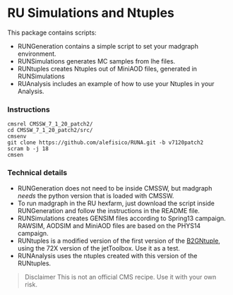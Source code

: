 # RU Simulations and Ntuples  

This package contains scripts:

* RUNGeneration contains a simple script to set your madgraph environment. 
* RUNSimulations generates MC samples from lhe files.
* RUNtuples creates Ntuples out of MiniAOD files, generated in RUNSimulations
* RUAnalysis includes an example of how to use your Ntuples in your Analysis.


### Instructions
```
cmsrel CMSSW_7_1_20_patch2/
cd CMSSW_7_1_20_patch2/src/
cmsenv
git clone https://github.com/alefisico/RUNA.git -b v7120patch2
scram b -j 18
cmsen
```

### Technical details

* RUNGeneration does not need to be inside CMSSW, but madgraph *needs* the python version that is loaded with CMSSW. 
* To run madgraph in the RU hexfarm, just download the script inside RUNGeneration and follow the instructions in the README file.
* RUNSimulations creates GENSIM files according to Spring13 campaign. RAWSIM, AODSIM and MiniAOD files are based on the PHYS14 campaign.
* RUNtuples is a modified version of the first version of the [B2GNtuple](https://github.com/cmsb2g/B2GAnaFW/tree/master), using the 72X version of the jetToolbox. Use it as a test.
* RUNAnalysis uses the ntuples created with this version of the RUNtuples. 

> Disclaimer
> This is not an official CMS recipe. Use it with your own risk.
